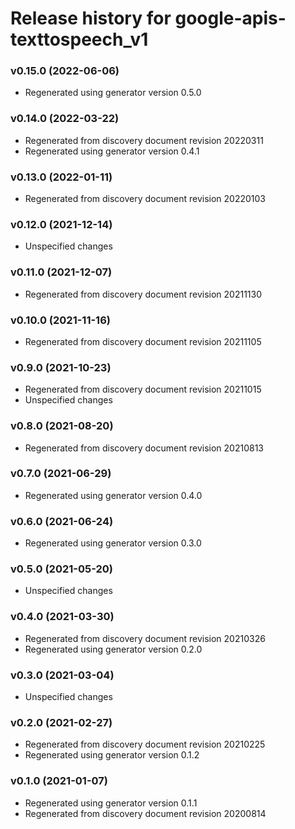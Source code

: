 # Release history for google-apis-texttospeech_v1

### v0.15.0 (2022-06-06)

* Regenerated using generator version 0.5.0

### v0.14.0 (2022-03-22)

* Regenerated from discovery document revision 20220311
* Regenerated using generator version 0.4.1

### v0.13.0 (2022-01-11)

* Regenerated from discovery document revision 20220103

### v0.12.0 (2021-12-14)

* Unspecified changes

### v0.11.0 (2021-12-07)

* Regenerated from discovery document revision 20211130

### v0.10.0 (2021-11-16)

* Regenerated from discovery document revision 20211105

### v0.9.0 (2021-10-23)

* Regenerated from discovery document revision 20211015
* Unspecified changes

### v0.8.0 (2021-08-20)

* Regenerated from discovery document revision 20210813

### v0.7.0 (2021-06-29)

* Regenerated using generator version 0.4.0

### v0.6.0 (2021-06-24)

* Regenerated using generator version 0.3.0

### v0.5.0 (2021-05-20)

* Unspecified changes

### v0.4.0 (2021-03-30)

* Regenerated from discovery document revision 20210326
* Regenerated using generator version 0.2.0

### v0.3.0 (2021-03-04)

* Unspecified changes

### v0.2.0 (2021-02-27)

* Regenerated from discovery document revision 20210225
* Regenerated using generator version 0.1.2

### v0.1.0 (2021-01-07)

* Regenerated using generator version 0.1.1
* Regenerated from discovery document revision 20200814

